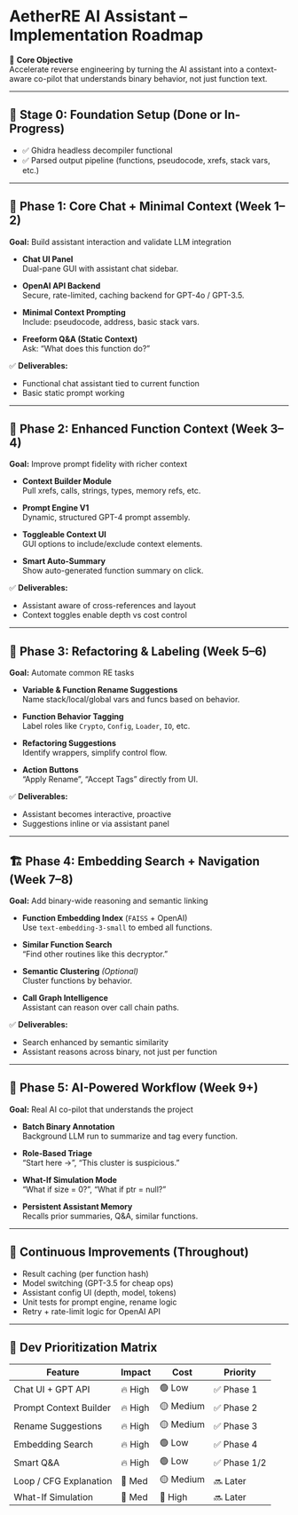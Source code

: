 # AetherRE AI Assistant – Implementation Roadmap

🎯 **Core Objective**  
Accelerate reverse engineering by turning the AI assistant into a context-aware co-pilot that understands binary behavior, not just function text.

---

## 🧱 Stage 0: Foundation Setup (Done or In-Progress)

- ✅ Ghidra headless decompiler functional  
- ✅ Parsed output pipeline (functions, pseudocode, xrefs, stack vars, etc.)

---

## 🥇 Phase 1: Core Chat + Minimal Context (Week 1–2)

**Goal:** Build assistant interaction and validate LLM integration

- **Chat UI Panel**  
  Dual-pane GUI with assistant chat sidebar.

- **OpenAI API Backend**  
  Secure, rate-limited, caching backend for GPT-4o / GPT-3.5.

- **Minimal Context Prompting**  
  Include: pseudocode, address, basic stack vars.

- **Freeform Q&A (Static Context)**  
  Ask: “What does this function do?”

✅ **Deliverables:**  
- Functional chat assistant tied to current function  
- Basic static prompt working

---

## 🥈 Phase 2: Enhanced Function Context (Week 3–4)

**Goal:** Improve prompt fidelity with richer context

- **Context Builder Module**  
  Pull xrefs, calls, strings, types, memory refs, etc.

- **Prompt Engine V1**  
  Dynamic, structured GPT-4 prompt assembly.

- **Toggleable Context UI**  
  GUI options to include/exclude context elements.

- **Smart Auto-Summary**  
  Show auto-generated function summary on click.

✅ **Deliverables:**  
- Assistant aware of cross-references and layout  
- Context toggles enable depth vs cost control

---

## 🥉 Phase 3: Refactoring & Labeling (Week 5–6)

**Goal:** Automate common RE tasks

- **Variable & Function Rename Suggestions**  
  Name stack/local/global vars and funcs based on behavior.

- **Function Behavior Tagging**  
  Label roles like `Crypto`, `Config`, `Loader`, `IO`, etc.

- **Refactoring Suggestions**  
  Identify wrappers, simplify control flow.

- **Action Buttons**  
  “Apply Rename”, “Accept Tags” directly from UI.

✅ **Deliverables:**  
- Assistant becomes interactive, proactive  
- Suggestions inline or via assistant panel

---

## 🏗️ Phase 4: Embedding Search + Navigation (Week 7–8)

**Goal:** Add binary-wide reasoning and semantic linking

- **Function Embedding Index** (`FAISS` + OpenAI)  
  Use `text-embedding-3-small` to embed all functions.

- **Similar Function Search**  
  “Find other routines like this decryptor.”

- **Semantic Clustering** *(Optional)*  
  Cluster functions by behavior.

- **Call Graph Intelligence**  
  Assistant can reason over call chain paths.

✅ **Deliverables:**  
- Search enhanced by semantic similarity  
- Assistant reasons across binary, not just per function

---

## 🚀 Phase 5: AI-Powered Workflow (Week 9+)

**Goal:** Real AI co-pilot that understands the project

- **Batch Binary Annotation**  
  Background LLM run to summarize and tag every function.

- **Role-Based Triage**  
  “Start here →”, “This cluster is suspicious.”

- **What-If Simulation Mode**  
  “What if size = 0?”, “What if ptr = null?”

- **Persistent Assistant Memory**  
  Recalls prior summaries, Q&A, similar functions.

---

## 🔁 Continuous Improvements (Throughout)

- Result caching (per function hash)  
- Model switching (GPT-3.5 for cheap ops)  
- Assistant config UI (depth, model, tokens)  
- Unit tests for prompt engine, rename logic  
- Retry + rate-limit logic for OpenAI API

---

## 🔧 Dev Prioritization Matrix

| Feature                    | Impact | Cost  | Priority      |
|----------------------------|--------|-------|---------------|
| Chat UI + GPT API          | 🔥 High | 🟢 Low   | ✅ Phase 1     |
| Prompt Context Builder     | 🔥 High | 🟡 Medium | ✅ Phase 2     |
| Rename Suggestions         | 🔥 High | 🟡 Medium | ✅ Phase 3     |
| Embedding Search           | 🔥 High | 🟢 Low   | ✅ Phase 4     |
| Smart Q&A                  | 🔥 High | 🟢 Low   | ✅ Phase 1/2   |
| Loop / CFG Explanation     | 🔶 Med  | 🟡 Medium | 🔜 Later       |
| What-If Simulation         | 🔶 Med  | 🔴 High  | 🔜 Later       |
